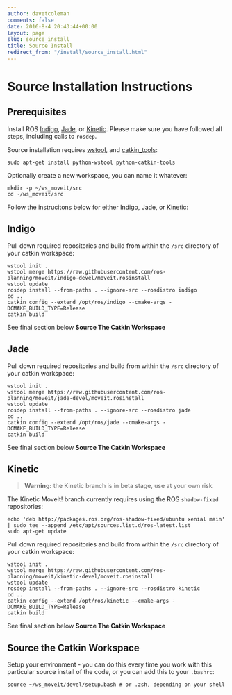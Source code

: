 ```yaml
---
author: davetcoleman
comments: false
date: 2016-8-4 20:43:44+00:00
layout: page
slug: source_install
title: Source Install
redirect_from: "/install/source_install.html"
---
```


# Source Installation Instructions

## Prerequisites

Install ROS [Indigo](http://www.ros.org/wiki/indigo/Installation/Ubuntu), [Jade](http://www.ros.org/wiki/jade/Installation/Ubuntu), or [Kinetic](http://www.ros.org/wiki/kinetic/Installation/Ubuntu). Please make sure you have followed all steps, including calls to ``rosdep``.

Source installation requires [wstool](http://wiki.ros.org/wstool), and [catkin_tools](https://catkin-tools.readthedocs.io/en/latest/):

    sudo apt-get install python-wstool python-catkin-tools

Optionally create a new workspace, you can name it whatever:

    mkdir -p ~/ws_moveit/src
    cd ~/ws_moveit/src

Follow the instrucitons below for either Indigo, Jade, or Kinetic:

## Indigo

Pull down required repositories and build from within the ``/src`` directory of your catkin workspace:

    wstool init .
    wstool merge https://raw.githubusercontent.com/ros-planning/moveit/indigo-devel/moveit.rosinstall
    wstool update
    rosdep install --from-paths . --ignore-src --rosdistro indigo
    cd ..
    catkin config --extend /opt/ros/indigo --cmake-args -DCMAKE_BUILD_TYPE=Release
    catkin build

See final section below **Source The Catkin Workspace**

## Jade

Pull down required repositories and build from within the ``/src`` directory of your catkin workspace:

    wstool init .
    wstool merge https://raw.githubusercontent.com/ros-planning/moveit/jade-devel/moveit.rosinstall
    wstool update
    rosdep install --from-paths . --ignore-src --rosdistro jade
    cd ..
    catkin config --extend /opt/ros/jade --cmake-args -DCMAKE_BUILD_TYPE=Release
    catkin build

See final section below **Source The Catkin Workspace**

## Kinetic

> **Warning:** the Kinetic branch is in beta stage, use at your own risk

The Kinetic MoveIt! branch currently requires using the ROS ``shadow-fixed`` repositories:

    echo 'deb http://packages.ros.org/ros-shadow-fixed/ubuntu xenial main' | sudo tee --append /etc/apt/sources.list.d/ros-latest.list
    sudo apt-get update

Pull down required repositories and build from within the ``/src`` directory of your catkin workspace:

    wstool init .
    wstool merge https://raw.githubusercontent.com/ros-planning/moveit/kinetic-devel/moveit.rosinstall
    wstool update
    rosdep install --from-paths . --ignore-src --rosdistro kinetic
    cd ..
    catkin config --extend /opt/ros/kinetic --cmake-args -DCMAKE_BUILD_TYPE=Release
    catkin build

See final section below **Source The Catkin Workspace**

## Source the Catkin Workspace

Setup your environment - you can do this every time you work with this particular source install of the code, or you can add this to your ``.bashrc``:

    source ~/ws_moveit/devel/setup.bash # or .zsh, depending on your shell
